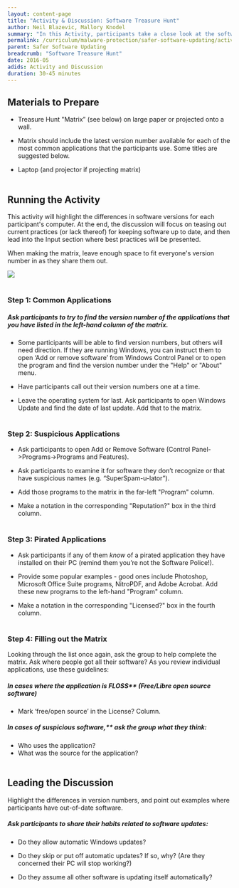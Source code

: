 ```yaml
---
layout: content-page
title: "Activity & Discussion: Software Treasure Hunt"
author: Neil Blazevic, Mallory Knodel
summary: "In this Activity, participants take a close look at the software on their computer and answer key questions regarding each application’s safety and status. This then leads into a Discussion about key habits for safer management of existing software, and for downloading new software."
permalink: /curriculum/malware-protection/safer-software-updating/activity-discussion/software-treasure-hunt/
parent: Safer Software Updating
breadcrumb: "Software Treasure Hunt"
date: 2016-05
adids: Activity and Discussion
duration: 30-45 minutes
---
```

## Materials to Prepare
- Treasure Hunt "Matrix” (see below) on large paper or projected onto a wall.

- Matrix should include the latest version number available for each of the most common applications that the participants use. Some titles are suggested below.

- Laptop (and projector if projecting matrix)
<br><br>

## Running the Activity

This activity will highlight the differences in software versions for each participant's computer. At the end, the discussion will focus on teasing out current practices (or lack thereof) for keeping software up to date, and then lead into the Input section where best practices will be presented.

When making the matrix, leave enough space to fit everyone's version number in as they share them out.

<img src="/level-up/assets/images/software-treasure-hunt-matrix.PNG">
<br><br>

### Step 1: Common Applications

##### Ask participants to try to find the version number of the applications that you have listed in the left-hand column of the matrix.

- Some participants will be able to find version numbers, but others will need direction. If they are running Windows, you can instruct them to open ‘Add or remove software’ from Windows Control Panel or to open the program and find the version number under the "Help" or "About" menu.

- Have participants call out their version numbers one at a time.

- Leave the operating system for last. Ask participants to open Windows Update and find the date of last update. Add that to the matrix.
<br><br>

### Step 2: Suspicious Applications

- Ask participants to open Add or Remove Software (Control Panel->Programs->Programs and Features).

- Ask participants to examine it for software they don’t recognize or that have suspicious names (e.g. “SuperSpam-u-lator”).

- Add those programs to the matrix in the far-left "Program" column.

- Make a notation in the corresponding "Reputation?" box in the third column.
<br><br>

### Step 3: Pirated Applications

- Ask participants if any of them *know* of a pirated application they have installed on their PC (remind them you’re not the Software Police!).

- Provide some popular examples - good ones include Photoshop, Microsoft Office Suite programs, NitroPDF, and Adobe Acrobat. Add these new programs to the left-hand "Program" column.

- Make a notation in the corresponding "Licensed?" box in the fourth column.
<br><br>

### Step 4: Filling out the Matrix

Looking through the list once again, ask the group to help complete the matrix. Ask where people got all their software? As you review individual applications, use these guidelines:

##### In cases where the application is FLOSS** (Free/Libre open source software)
- Mark ‘free/open source’ in the License? Column.

##### In cases of suspicious software,** ask the group what they think:
- Who uses the application?
- What was the source for the application?
<br><br>

## Leading the Discussion

Highlight the differences in version numbers, and point out examples where participants have out-of-date software.

##### Ask participants to share their habits related to software updates:

- Do they allow automatic Windows updates?

- Do they skip or put off automatic updates? If so, why? (Are they concerned their PC will stop working?)

- Do they assume all other software is updating itself automatically?
<br><br>

